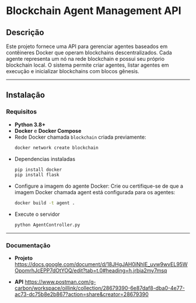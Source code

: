 # **Blockchain Agent Management API**

## **Descrição**
Este projeto fornece uma API para gerenciar agentes baseados em contêineres Docker que operam blockchains descentralizados. Cada agente representa um nó na rede blockchain e possui seu próprio blockchain local. O sistema permite criar agentes, listar agentes em execução e inicializar blockchains com blocos gênesis.

---

## **Instalação**

### **Requisitos**
- **Python 3.8+**
- **Docker** e **Docker Compose**
- Rede Docker chamada `blockchain` criada previamente:
  ```bash
  docker network create blockchain
- Dependencias instaladas
  ```bash
  pip install docker
  pip install flask
  

- Configure a imagem do agente Docker: Crie ou certifique-se de que a imagem Docker chamada agent está configurada para os agentes:
  ```bash
  docker build -t agent .

- Execute o servidor
  ```bash
  python AgentController.py

---

### **Documentação**
- **Projeto**
https://docs.google.com/document/d/18JHgJAH0iNhIE_uvw9wvEL95WOpomrhJcEPP7dOtYOQ/edit?tab=t.0#heading=h.jrbia2my7msq

- **API**
https://www.postman.com/g-carbon/workspace/oillink/collection/28679390-6e87daf8-dba0-4e77-ac73-dc75b8e2b867?action=share&creator=28679390


